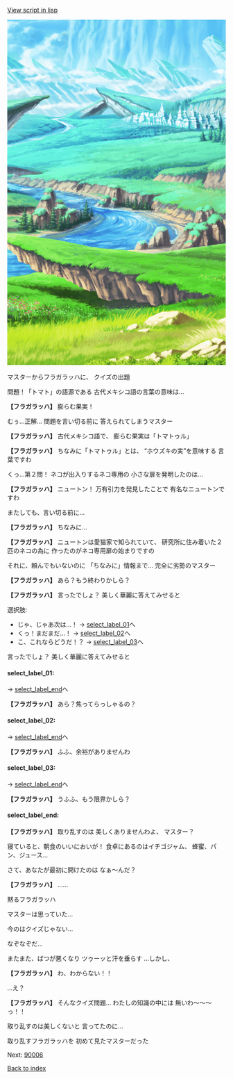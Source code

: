 [View script in lisp](../scripts/10101202.txt)

![plain.png](../images/backgrounds/plain.png)

マスターからフラガラッハに、
クイズの出題

問題！「トマト」の語源である
古代メキシコ語の言葉の意味は…

**【フラガラッハ】**
膨らむ果実！

むぅ…正解…
問題を言い切る前に
答えられてしまうマスター

**【フラガラッハ】**
古代メキシコ語で、
膨らむ果実は「トマトゥル」

**【フラガラッハ】**
ちなみに「トマトゥル」とは、
“ホウズキの実”を意味する
言葉ですわ

くっ…第２問！
ネコが出入りするネコ専用の
小さな扉を発明したのは…

**【フラガラッハ】**
ニュートン！
万有引力を発見したことで
有名なニュートンですわ

またしても、言い切る前に…

**【フラガラッハ】**
ちなみに…

**【フラガラッハ】**
ニュートンは愛猫家で知られていて、
研究所に住み着いた２匹のネコの為に
作ったのがネコ専用扉の始まりですの

それに、頼んでもいないのに
「ちなみに」情報まで…
完全に劣勢のマスター

**【フラガラッハ】**
あら？もう終わりかしら？

**【フラガラッハ】**
言ったでしょ？
美しく華麗に答えてみせると

選択肢:
- じゃ、じゃあ次は…！ → [select_label_01](#select_label_01)へ
- くっ！まだまだ…！ → [select_label_02](#select_label_02)へ
- こ、これならどうだ！？ → [select_label_03](#select_label_03)へ

言ったでしょ？
美しく華麗に答えてみせると

#### select_label_01:
 → [select_label_end](#select_label_end)へ

**【フラガラッハ】**
あら？焦ってらっしゃるの？

#### select_label_02:
 → [select_label_end](#select_label_end)へ

**【フラガラッハ】**
ふふ、余裕がありませんわ

#### select_label_03:
 → [select_label_end](#select_label_end)へ

**【フラガラッハ】**
うふふ、もう限界かしら？

#### select_label_end:

**【フラガラッハ】**
取り乱すのは
美しくありませんわよ、
マスター？

寝ていると、朝食のいいにおいが！
食卓にあるのはイチゴジャム、
蜂蜜、パン、ジュース…

さて、あなたが最初に開けたのは
なぁ～んだ？

**【フラガラッハ】**
……

黙るフラガラッハ

マスターは思っていた…

今のはクイズじゃない…

なぞなぞだ…

またまた、ばつが悪くなり
ツゥーッと汗を垂らす
…しかし、

**【フラガラッハ】**
わ、わからない！！

…え？

**【フラガラッハ】**
そんなクイズ問題…
わたしの知識の中には
無いわ～～～っ！！

取り乱すのは美しくないと
言ってたのに…

取り乱すフラガラッハを
初めて見たマスターだった


Next: [90006](90006.md)

[Back to index](index.md)
